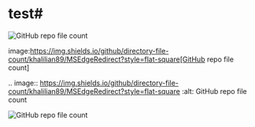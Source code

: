 # test# 

<img alt="GitHub repo file count" src="https://img.shields.io/github/directory-file-count/khalilian89/MSEdgeRedirect?style=flat-square">

image:https://img.shields.io/github/directory-file-count/khalilian89/MSEdgeRedirect?style=flat-square[GitHub repo file count]

.. image:: https://img.shields.io/github/directory-file-count/khalilian89/MSEdgeRedirect?style=flat-square   :alt: GitHub repo file count

![GitHub repo file count](https://img.shields.io/github/directory-file-count/khalilian89/MSEdgeRedirect?style=flat-square)

